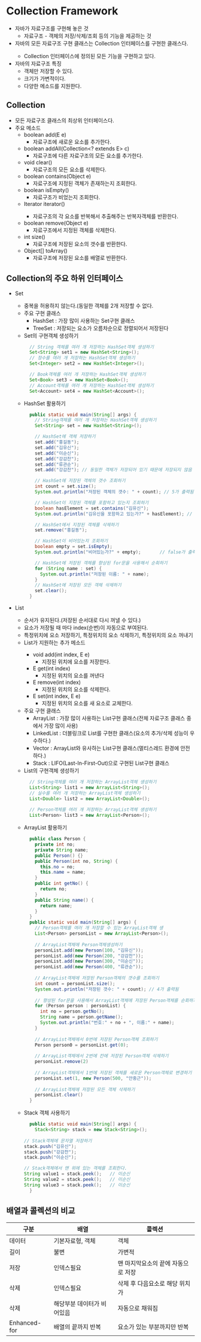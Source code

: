 # Collection Framework
- 자바가 자료구조를 구현해 놓은 것
  * 자료구조 - 객체의 저장/삭제/조회 등의 기능을 제공하는 것
- 자바의 모든 자료구조 구현 클래스는 Collection<E> 인터페이스를 구현한 클래스다.
  * Collection<E> 인터페이스에 정의된 모든 기능을 구현하고 있다.
- 자바의 자료구조 특징
  * 객체만 저장할 수 있다.
  * 크기가 가변적이다.
  * 다양한 메소드를 지원한다.

## Collection<E>
- 모든 자료구조 클래스의 최상위 인터페이스다.
- 주요 메소드
  + boolean add(E e)
    * 자료구조에 새로운 요소를 추가한다.
  + boolean addAll(Collection<? extends E> c)
    * 자료구조에 다른 자료구조의 모든 요소를 추가한다.
  + void clear()
    * 자료구조의 모든 요소를 삭제한다.
  + boolean contains(Object e)
    * 자료구조에 지정된 객체가 존재하는지 조회한다.
  + boolean isEmpty()
    * 자료구조가 비었는지 조회한다.
  + Iterator<E>	iterator()
    * 자료구조의 각 요소를 반복해서 추출해주는 반복자객체를 반환한다.
  + boolean remove(Object e)
    * 자료구조에서 지정된 객체를 삭제한다.
  + int	size()
    * 자료구조에 저장된 요소의 갯수를 반환한다.
  + Object[] toArray()
    * 자료구조에 저장된 요소를 배열로 반환한다.

## Collection<E>의 주요 하위 인터페이스
- Set<E>
  + 중복을 허용하지 않는다.(동일한 객체를 2개 저장할 수 없다.
  + 주요 구현 클래스
    * HashSet<E> : 가장 많이 사용하는 Set구현 클래스 
    * TreeSet<E> : 저장되는 요소가 오름차순으로 정렬되어서 저장된다
  + Set의 구현객체 생성하기
    ```java
      // String 객체를 여러 개 저장하는 HashSet객체 생성하기
      Set<String> set1 = new HashSet<String>();
      // 정수를 여러 개 저장하는 HashSet객체 생성하기
      Set<Integer> set2 = new HashSet<Integer>();
  
      // Book객체를 여러 개 저장하는 HashSet객체 생성하기
      Set<Book> set3 = new HashSet<Book>();
      // Account객체를 여러 개 저장하는 HashSet객체 생성하기
      Set<Account> set4 = new HashSet<Account>();
    ```
  + HashSet<E> 활용하기
    ```java
      public static void main(String[] args) {
        // String객체를 여러 개 저장하는 HashSet객체 생성하기
        Set<String> set = new HashSet<String>();
	
        // HashSet에 객체 저장하기
        set.add("홍길동");
        set.add("김유신");
        set.add("이순신");
        set.add("강감찬");
        set.add("류관순");
        set.add("강감찬");	// 동일한 객체가 저장되어 있기 때문에 저장되지 않음

        // HashSet에 저장된 객체의 갯수 조회하기
        int count = set.size();
        System.out.println("저장된 객체의 갯수: " + count);	// 5가 출력됨

        // HashSet이 지정된 객체를 포함하고 있는지 조회하기
        boolean hasElement = set.contains("김유신");
        System.out.println("김유신을 포함하고 있는가?" + hasElement); // true가 출력됨

        // HashSet에서 지정된 객체를 삭제하기
        set.remove("홍길동");

        // HashSet이 비어있는지 조회하기
        boolean empty = set.isEmpty);
        System.out.println("비어있는가?" + empty);		// false가 출력됨

        // HashSet에 저장된 객체를 향상된 for문을 사용해서 순회하기
        for (String name : set) {
          System.out.println("저장된 이름: " + name);
        }
        // HashSet에 저장된 모든 객체 삭제하기		
        set.clear();
      }
    ```
- List<E>
  + 순서가 유지된다.(저장된 순서대로 다시 꺼낼 수 있다.)
  + 요소가 저장될 때 마다 index(순번)이 자동으로 부여된다.
  + 특정위치에 요소 저장하기, 특정위치의 요소 삭제하기, 특정위치의 요소 꺼내기
  + List<E>가 지원하는 추가 메소드
    * void add(int index, E e)
      - 지정된 위치에 요소를 저장한다.
    * E get(int index)
      - 지정된 위치의 요소를 꺼낸다
    * E remove(int index)
      - 지정된 위치의 요소를 삭제한다.
    * E set(int index, E e)
      - 지정된 위치의 요소를 새 요소로 교체한다.
  + 주요 구현 클래스
    * ArrayList<E> : 가장 많이 사용하는 List구현 클래스(전체 자료구조 클래스 중에서 가장 많이 사용)
    * LinkedList<E> : 더블링크로 List를 구현한 클래스(요소의 추가/삭제 성능이 우수하다.)
    * Vector<E>	: ArrayList와 유사하는 List구현 클래스(멀티스레드 환경에 안전하다.)
    * Stack<E>	: LIFO(Last-In-First-Out)으로 구현된 List구현 클래스
  + List<E>의 구현객체 생성하기
    ```java
      // String객체를 여러 개 저장하는 ArrayList객체 생성하기
      List<String> list1 = new ArrayList<String>();
      // 실수를 여러 개 저장하는 ArrayList객체 생성하기
      List<Double> list2 = new ArrayList<Double>();
      
      // Person객체를 여러 개 저장하는 ArrayList객체 생성하기
      List<Person> list3 = new ArrayList<Person>();
    ```
  + ArrayList<E> 활용하기
    ```java
      public class Person {
        private int no;
        private String name;
        public Person() {}
        public Person(int no, String) {
          this.no = no;
          this.name = name;
        }
        public int getNo() {
          return no;
        }
        public String name() {
          return name;
        }
      }
      public static void main(String[] args) {
        // Person객체를 여러 개 저장할 수 있는 ArrayList객체 생
        List<Person> personList = new ArrayList<Person>();
        
        // ArrayList객체에 Person객체생성하기
        personList.add(new Person(100, "김유신"));
        personList.add(new Person(200, "강감찬"));
        personList.add(new Person(300, "이순신"));
        personList.add(new Person(400, "류관순"));
        
        // ArrayList객체에 저장된 Person객체의 갯수를 조회하기
        int count = personList.size();
        System.out.println("저장된 갯수: " + count); // 4가 출력됨
        
        // 향상된 for문을 사용해서 ArrayList객체에 저장된 Person객체를 순회하기
        for (Person person : personList) {
          int no = person.getNo();
          String name = person.getName();
          System.out.println("번호:" + no + ", 이름:" + name);
        }
        
        // ArrayList객체에서 0번에 저장된 Person객체 조회하기
        Person person0 = personList.get(0);
        
        // ArrayList객체에서 2번에 칸에 저장된 Person객체 삭제하기
        personList.remove(2)
        
        // ArrayList객체에서 1번에 저장된 객체를 새로운 Person객체로 변경하기
        personList.set(1, new Person(500, "안중근"));
        
        // ArrayList객체에 저장된 모든 객체 삭제하기
        personList.clear()
      }
    ```
  + Stack<E> 객체 사용하기
    ```java
      public static void main(String[] args) {
        Stack<String> stack = new Stack<String>();
        
	// Stack객체에 문자열 저장하기
	stack.push("김유신");
	stack.push("강감찬");
	stack.push("이순신");
	
	// Stack객체에서 맨 위에 있는 객체를 조회한다.
	String value1 = stack.peek();	// 이순신
	String value2 = stack.peek();	// 이순신
	String value3 = stack.peek();	// 이순신
      }
    ```
    
    
## 배열과 콜렉션의 비교
| 구분 | 배열 | 콜렉션 |
| --- | --- | --- |
| 데이터 | 기본자료형, 객체 | 객체 |
| 길이 | 불변 | 가변적 |
| 저장 | 인덱스필요 | 맨 마지막요소의 끝에 자동으로 저장 |
| 삭제 | 인덱스필요 | 삭제 후 다음요소로 해당 위치가 |
| 삭제 | 해당부분 데이터가 비어있음 |	자동으로 채워짐 |
| Enhanced-for | 배열의 끝까지 반복 | 요소가 있는 부분까지만 반복 |

